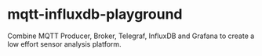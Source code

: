 # mqtt-influxdb-playground
Combine MQTT Producer, Broker, Telegraf, InfluxDB and Grafana to create a low effort sensor analysis platform.
